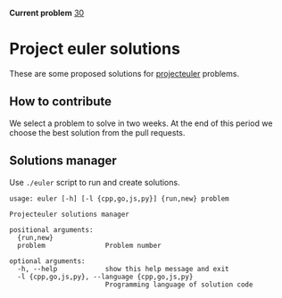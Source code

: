 
**Current problem** [30](https://projecteuler.net/problem=30)

# Project euler solutions

These are some proposed solutions for [projecteuler](https://projecteuler.net) problems.

## How to contribute

We select a problem to solve in two weeks. At the end of this period we choose the best solution from the pull requests.   

## Solutions manager

Use `./euler` script to run and create solutions.

```
usage: euler [-h] [-l {cpp,go,js,py}] {run,new} problem

Projecteuler solutions manager

positional arguments:
  {run,new}
  problem               Problem number

optional arguments:
  -h, --help            show this help message and exit
  -l {cpp,go,js,py}, --language {cpp,go,js,py}
                        Programming language of solution code
```

